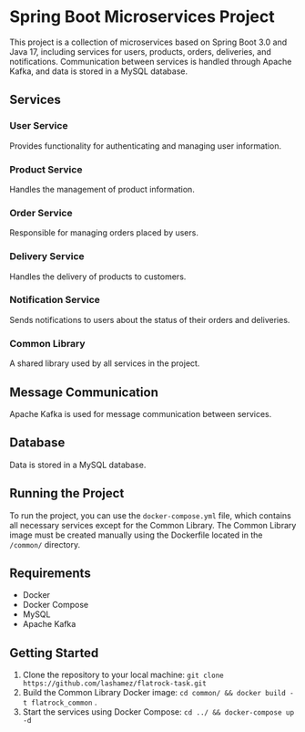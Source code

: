 # Spring Boot Microservices Project

This project is a collection of microservices based on Spring Boot 3.0 and Java 17, including services for users, products, orders, deliveries, and notifications. Communication between services is handled through Apache Kafka, and data is stored in a MySQL database.

## Services

### User Service
Provides functionality for authenticating and managing user information.

### Product Service
Handles the management of product information.

### Order Service
Responsible for managing orders placed by users.

### Delivery Service
Handles the delivery of products to customers.

### Notification Service
Sends notifications to users about the status of their orders and deliveries.

### Common Library
A shared library used by all services in the project.

## Message Communication
Apache Kafka is used for message communication between services.

## Database
Data is stored in a MySQL database.

## Running the Project
To run the project, you can use the `docker-compose.yml` file, which contains all necessary services except for the Common Library. The Common Library image must be created manually using the Dockerfile located in the `/common/` directory.

## Requirements
- Docker
- Docker Compose
- MySQL
- Apache Kafka

## Getting Started
1. Clone the repository to your local machine:
   `git clone https://github.com/lashamez/flatrock-task.git`
2. Build the Common Library Docker image: `cd common/ && docker build -t flatrock_common` .
3. Start the services using Docker Compose: `cd ../ && docker-compose up -d`
